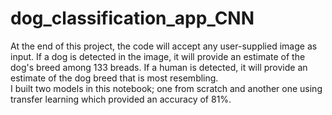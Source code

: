 # dog_classification_app_CNN

At the end of this project, the code will accept any user-supplied image as input. If a dog is detected in the image, it will provide an estimate of the dog's breed among 133 breads. If a human is detected, it will provide an estimate of the dog breed that is most resembling.\
I built two models in this notebook; one from scratch and another one using transfer learning which provided an accuracy of 81%.
